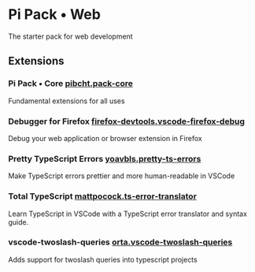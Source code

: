 # Pi Pack • Web

The starter pack for web development

## Extensions

### Pi Pack • Core [pibcht.pack-core](https://marketplace.visualstudio.com/items?itemName=pibcht.pack-core)

Fundamental extensions for all uses

### Debugger for Firefox [firefox-devtools.vscode-firefox-debug](https://marketplace.visualstudio.com/items?itemName=firefox-devtools.vscode-firefox-debug)

Debug your web application or browser extension in Firefox

### Pretty TypeScript Errors [yoavbls.pretty-ts-errors](https://marketplace.visualstudio.com/items?itemName=yoavbls.pretty-ts-errors)

Make TypeScript errors prettier and more human-readable in VSCode

### Total TypeScript [mattpocock.ts-error-translator](https://marketplace.visualstudio.com/items?itemName=mattpocock.ts-error-translator)

Learn TypeScript in VSCode with a TypeScript error translator and syntax guide.

### vscode-twoslash-queries [orta.vscode-twoslash-queries](https://marketplace.visualstudio.com/items?itemName=orta.vscode-twoslash-queries)

Adds support for twoslash queries into typescript projects
